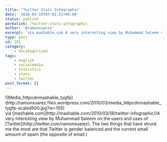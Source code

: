 ```yaml
---
title: 'Twitter Stats Infographic'
date: '2010-03-19T07:02:21+00:00'
status: publish
permalink: /twitter-stats-infographic
author: '@ramonsuarez'
excerpt: 'via mashable.com A very interesting view by Muhammad Saleem on the users and uses of Twitter. The two things that have struck me the most are that Twitter is gender balanced and the current small amount of spam (the opposite of email.)'
type: post
id: 181
category:
    - Uncategorized
tags:
    - english
    - socialmedia
    - statistics
    - stats
    - twitter
post_format: []
---
```

<div class="p_embed p_image_embed">![Media_httpcdnmashable_tygfp](http://ramonsuarez.files.wordpress.com/2010/03/media_httpcdnmashable_tygfp-scaled500.jpg?w=105)</div>via [mashable.com](http://mashable.com/2010/03/18/twitter-infographic/)</div>A very interesting view by Muhammad Saleem on the users and uses of [Twitter](http://twitter.com/ramonsuarez). The two things that have struck me the most are that Twitter is gender balanced and the current small amount of spam (the opposite of email.)

</div>